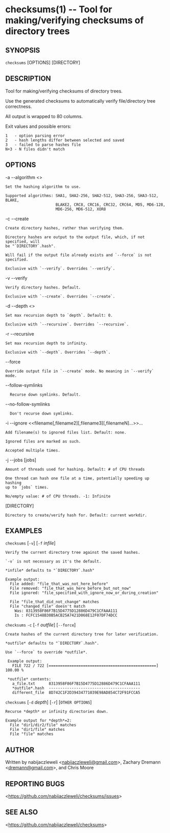 checksums(1) -- Tool for making/verifying checksums of directory trees
======================================================================

## SYNOPSIS

`checksums` [OPTIONS] [DIRECTORY]

## DESCRIPTION

Tool for making/verifying checksums of directory trees.

Use the generated checksums to automatically verify file/directory tree
correctness.

All output is wrapped to 80 columns.

Exit values and possible errors:

    1   - option parsing error
    2   - hash lengths differ between selected and saved
    3   - failed to parse hashes file
    N+3 - N files didn't match

## OPTIONS

  -a --algorithm &lt;<algorithm>&gt;

    Set the hashing algorithm to use.

    Supported algorithms: SHA1, SHA2-256, SHA2-512, SHA3-256, SHA3-512, BLAKE,
                          BLAKE2, CRC8, CRC16, CRC32, CRC64, MD5, MD6-128,
                          MD6-256, MD6-512, XOR8

  -c --create

    Create directory hashes, rather than verifying them.

    Directory hashes are output to the output file, which, if not specified, will
    be "`DIRECTORY`.hash".

    Will fail if the output file already exists and `--force` is not specified.

    Exclusive with `--verify`. Overrides `--verify`.

  -v --verify

    Verify directory hashes. Default.

    Exclusive with `--create`. Overrides `--create`.

  -d --depth &lt;<depth>&gt;

    Set max recursion depth to `depth`. Default: 0.

    Exclusive with `--recursive`. Overrides `--recursive`.

  -r --recursive

    Set max recursion depth to infinity.

    Exclusive with `--depth`. Overrides `--depth`.

  --force

    Override output file in `--create` mode. No meaning in `--verify` mode.

  --follow-symlinks

      Recurse down symlinks. Default.

  --no-follow-symlinks

      Don't recurse down symlinks.

  -i --ignore &lt;<filename[,filename2][,filename3][,filenameN]...>&gt;...

    Add filename(s) to ignored files list. Default: none.

    Ignored files are marked as such.

    Accepted multiple times.

  -j --jobs [jobs]

    Amount of threads used for hashing. Default: # of CPU threads

    One thread can hash one file at a time, potentially speeding up hashing
    up to `jobs` times.

    No/empty value: # of CPU threads. -1: Infinite

  [DIRECTORY]

    Directory to create/verify hash for. Default: current workdir.

## EXAMPLES

  `checksums` [`-v`] [`-f` *infile*]

    Verify the current directory tree against the saved hashes.

    `-v` is not necessary as it's the default.

    *infile* defaults to "`DIRECTORY`.hash"

    Example output:
      File added: "file_that_was_not_here_before"
      File removed: "file_that_was_here_before_but_not_now"
      File ignored: "file_specified_with_ignore_now_or_during_creation"

      File "file_that_did_not_change" matches
      File "changed_file" doesn't match
        Was: 8313958F86F7B15D4775D12886D479C1CFAAA111
        Is : FCFC1548B30B5ACB25A7421D068E12F07DF74DCC

  `checksums` `-c` [`-f` *outfile*] [`--force`]

    Create hashes of the current directory tree for later verification.

    *outfile* defaults to "`DIRECTORY`.hash".

    Use `--force` to override *outfile*.

     Example output:
       FILE 722 / 722 [===============================================] 100.00 %

     *outfile* contents:
       a_file.txt      8313958F86F7B15D4775D12886D479C1CFAAA111
       *outfile*.hash  ----------------------------------------
       different_file  8D742C1F2D39434771039E98AD854C72F91FCCA5

  `checksums` [`-d` *depth*] [`-r`] [`OTHER OPTIONS`]

    Recurse *depth* or infinity directories down.

    Example output for *depth*=2:
      File "dir1/dir2/file" matches
      File "dir1/file" matches
      File "file" matches

## AUTHOR

Written by nabijaczleweli &lt;<nabijaczleweli@gmail.com>&gt;,
           Zachary Dremann &lt;<dremann@gmail.com>&gt;,
       and Chris Moore

## REPORTING BUGS

&lt;<https://github.com/nabijaczleweli/checksums/issues>&gt;

## SEE ALSO

&lt;<https://github.com/nabijaczleweli/checksums>&gt;
